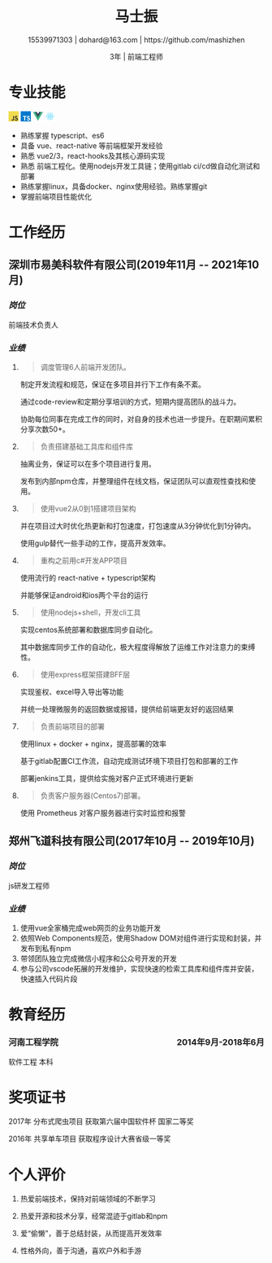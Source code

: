 # <center>马士振</center>

<center>
15539971303 | dohard@163.com | https://github.com/mashizhen

3年 | 前端工程师
</center>

<!-- [![Anurag's GitHub stats](https://github-readme-stats.vercel.app/api?username=MaShizhen)](https://github.com/anuraghazra/github-readme-stats) -->

# 专业技能

<code><img height="20" src="https://raw.githubusercontent.com/github/explore/80688e429a7d4ef2fca1e82350fe8e3517d3494d/topics/javascript/javascript.png"></code>
<code><img height="20" src="https://raw.githubusercontent.com/github/explore/80688e429a7d4ef2fca1e82350fe8e3517d3494d/topics/typescript/typescript.png"></code>
<code><img height="20" src="https://raw.githubusercontent.com/github/explore/80688e429a7d4ef2fca1e82350fe8e3517d3494d/topics/vue/vue.png"></code>
<code><img height="20" src="https://raw.githubusercontent.com/github/explore/80688e429a7d4ef2fca1e82350fe8e3517d3494d/topics/react/react.png"></code>

* 熟练掌握 typescript、es6
* 具备 vue、react-native 等前端框架开发经验
* 熟悉 vue2/3，react-hooks及其核心源码实现
* 熟悉 前端工程化。使用nodejs开发工具链；使用gitlab ci/cd做自动化测试和部署
* 熟练掌握linux，具备docker、nginx使用经验。熟练掌握git
* 掌握前端项目性能优化

# 工作经历

## 深圳市易美科软件有限公司(2019年11月 -- 2021年10月)

### ***岗位***

前端技术负责人

### ***业绩***

1. > 调度管理6人前端开发团队。

	制定开发流程和规范，保证在多项目并行下工作有条不紊。
	
	通过code-review和定期分享培训的方式，短期内提高团队的战斗力。
	
	协助每位同事在完成工作的同时，对自身的技术也进一步提升。在职期间累积分享次数50+。

1. > 负责搭建基础工具库和组件库
	
	抽离业务，保证可以在多个项目进行复用。
	
	发布到内部npm仓库，并整理组件在线文档，保证团队可以直观性查找和使用。

1. > 使用vue2从0到1搭建项目架构

	并在项目过大时优化热更新和打包速度，打包速度从3分钟优化到1分钟内。

	使用gulp替代一些手动的工作，提高开发效率。

1. > 重构之前用c#开发APP项目

	使用流行的 react-native + typescript架构

	并能够保证android和ios两个平台的运行

1. > 使用nodejs+shell，开发cli工具

	实现centos系统部署和数据库同步自动化。
	
	其中数据库同步工作的自动化，极大程度得解放了运维工作对注意力的束缚性。

1. > 使用express框架搭建BFF层
	
	实现鉴权、excel导入导出等功能
	
	并统一处理微服务的返回数据或报错，提供给前端更友好的返回结果

1. > 负责前端项目的部署

	使用linux + docker + nginx，提高部署的效率
	
	基于gitlab配置CI工作流，自动完成测试环境下项目打包和部署的工作
	
	部署jenkins工具，提供给实施对客户正式环境进行更新

1. > 负责客户服务器(Centos7)部署。

   使用 Prometheus 对客户服务器进行实时监控和报警


## 郑州飞道科技有限公司(2017年10月 -- 2019年10月)

### ***岗位***

js研发工程师

### ***业绩***


1. 使用vue全家桶完成web网页的业务功能开发
1. 依照Web Components规范，使用Shadow DOM对组件进行实现和封装，并发布到私有npm
1. 带领团队独立完成微信小程序和公众号开发的开发
1. 参与公司vscode拓展的开发维护，实现快速的检索工具库和组件库并安装，快速插入代码片段

# 教育经历

### <div><b>河南工程学院</b><span style="float: right">2014年9月-2018年6月</span></div>

软件工程 本科

# 奖项证书

2017年 分布式爬虫项目 获取第六届中国软件杯 国家二等奖

2016年 共享单车项目 获取程序设计大赛省级一等奖

# 个人评价

1. 热爱前端技术，保持对前端领域的不断学习

1. 热爱开源和技术分享，经常混迹于gitlab和npm

1. 爱“偷懒”，善于总结封装，从而提高开发效率

1. 性格外向，善于沟通，喜欢户外和手游
